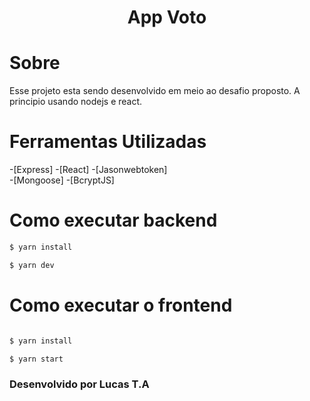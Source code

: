 <h1 align="center">
App Voto
</h1>

# Sobre

Esse projeto esta sendo desenvolvido em meio ao desafio proposto. A principio usando nodejs e react.

# Ferramentas Utilizadas

-[Express]          -[React]
-[Jasonwebtoken]    
-[Mongoose]
-[BcryptJS]

# Como executar backend
```bash
$ yarn install

$ yarn dev
```
# Como executar o frontend
```bash

$ yarn install

$ yarn start
```

<h3>Desenvolvido por Lucas T.A</h3>
